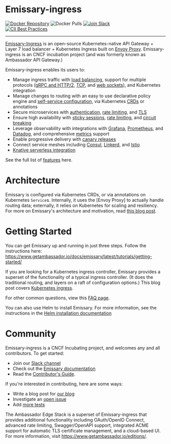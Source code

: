 Emissary-ingress
================

<!-- Links are (mostly) at the end of this document, for legibility. -->

<!-- [![Build Status][build-status]][build-pages] -->
[![Docker Repository][version-endpoint]][docker-repo] 
![Docker Pulls][docker-pulls]
[![Join Slack][slack-join]][slack-url] <br/>
[![CII Best Practices][cii-badge]][cii-status]

----

[Emissary-Ingress](https://www.getambassador.io) is an open-source Kubernetes-native API Gateway +
Layer 7 load balancer + Kubernetes Ingress built on [Envoy Proxy](https://www.envoyproxy.io).
Emissary-ingress is an CNCF incubation project (and was formerly known as Ambassador API Gateway.)

Emissary-ingress enables its users to:
* Manage ingress traffic with [load balancing], support for multiple protocols ([gRPC and HTTP/2], [TCP], and [web sockets]), and Kubernetes integration
* Manage changes to routing with an easy to use declarative policy engine and [self-service configuration], via Kubernetes [CRDs] or annotations
* Secure microservices with [authentication], [rate limiting], and [TLS]
* Ensure high availability with [sticky sessions], [rate limiting], and [circuit breaking]
* Leverage observability with integrations with [Grafana], [Prometheus], and [Datadog], and comprehensive [metrics] support
* Enable progressive delivery with [canary releases]
* Connect service meshes including [Consul], [Linkerd], and [Istio]
* [Knative serverless integration]

See the full list of [features](https://www.getambassador.io/features/) here.

Architecture
============

Emissary is configured via Kubernetes CRDs, or via annotations on Kubernetes `Service`s. Internally,
it uses the [Envoy Proxy] to actually handle routing data; externally, it relies on Kubernetes for
scaling and resiliency. For more on Emissary's architecture and motivation, read [this blog post](https://blog.getambassador.io/building-ambassador-an-open-source-api-gateway-on-kubernetes-and-envoy-ed01ed520844).

Getting Started
===============

You can get Emissary up and running in just three steps. Follow the instructions here: https://www.getambassador.io/docs/emissary/latest/tutorials/getting-started/

If you are looking for a Kubernetes ingress controller, Emissary provides a superset of the functionality of a typical ingress controller. (It does the traditional routing, and layers on a raft of configuration options.) This blog post covers [Kubernetes ingress](https://blog.getambassador.io/kubernetes-ingress-nodeport-load-balancers-and-ingress-controllers-6e29f1c44f2d).

For other common questions, view this [FAQ page](https://www.getambassador.io/docs/emissary/latest/about/faq/).

You can also use Helm to install Emissary. For more information, see the instructions in the [Helm installation documentation](https://www.getambassador.io/docs/emissary/latest/topics/install/helm/)

Community
=========

Emissary-ingress is a CNCF Incubating project, and welcomes any and all contributors. To get started:

* Join our [Slack channel](https://a8r.io/slack)
* Check out the [Emissary documentation](https://www.getambassador.io/docs/emissary/)
* Read the [Contributor's Guide](https://github.com/emissary-ingress/emissary/blob/master/DEVELOPING.md).

If you're interested in contributing, here are some ways:

* Write a blog post for [our blog](https://blog.getambassador.io)
* Investigate an [open issue](https://github.com/emissary-ingress/emissary/issues)
* Add [more tests](https://github.com/emissary-ingress/emissary/tree/master/ambassador/tests)

The Ambassador Edge Stack is a superset of Emissary-ingress that provides additional functionality including OAuth/OpenID Connect, advanced rate limiting, Swagger/OpenAPI support, integrated ACME support for automatic TLS certificate management, and a cloud-based UI. For more information, visit https://www.getambassador.io/editions/.

<!--
  ![example branch parameter](https://github.com/github/docs/actions/workflows/main.yml/badge.svg?branch=feature-1)
  [build-pages]:   https://travis-ci.org/emissary-ingress/emissary
  [build-status]:  https://github.com/emissary-ingress/emissary/actions/workflows/promote-ga.yml/badge.svg?branch=release/v2.0
-->
[cii-badge]:        https://bestpractices.coreinfrastructure.org/projects/1852/badge
[cii-status]:       https://bestpractices.coreinfrastructure.org/projects/1852
[docker-repo]:      https://hub.docker.com/repository/docker/datawire/emissary
[version-endpoint]: https://img.shields.io/endpoint?url=https://raw.githubusercontent.com/kflynn/emissary/flynn/dev/readme/docs/shield.json
[docker-pulls]:     https://img.shields.io/docker/pulls/datawire/emissary
[slack-url]:        https://a8r.io/slack
[slack-join]:       https://img.shields.io/badge/slack-join-orange.svg

<!-- Please keep this list sorted. -->
[authentication]: https://www.getambassador.io/docs/emissary/latest/topics/running/services/auth-service/
[canary releases]: https://www.getambassador.io/docs/emissary/latest/topics/using/canary/
[circuit breaking]: https://www.getambassador.io/docs/emissary/latest/topics/using/circuit-breakers/
[Consul]: https://www.getambassador.io/docs/emissary/latest/howtos/consul/
[CRDs]: https://kubernetes.io/docs/concepts/extend-kubernetes/api-extension/custom-resources/
[Datadog]: https://www.getambassador.io/docs/emissary/latest/topics/running/statistics/#datadog
[Grafana]: https://www.getambassador.io/docs/emissary/latest/topics/running/statistics/#grafana
[gRPC and HTTP/2]: https://www.getambassador.io/docs/emissary/latest/howtos/grpc/
[Istio]: https://www.getambassador.io/docs/emissary/latest/howtos/istio/
[Knative serverless integration]: https://www.getambassador.io/docs/emissary/latest/howtos/knative/
[Linkerd]: https://www.getambassador.io/docs/emissary/latest/howtos/linkerd2/
[load balancing]: https://www.getambassador.io/docs/emissary/latest/topics/running/load-balancer/
[metrics]: https://www.getambassador.io/docs/emissary/latest/topics/running/statistics/
[Prometheus]: https://www.getambassador.io/docs/emissary/latest/topics/running/statistics/#prometheus
[rate limiting]: https://www.getambassador.io/docs/emissary/latest/topics/running/services/rate-limit-service/
[self-service configuration]: https://www.getambassador.io/docs/emissary/latest/topics/using/mappings/
[sticky sessions]: https://www.getambassador.io/docs/emissary/latest/topics/running/load-balancer/#sticky-sessions--session-affinity
[TCP]: https://www.getambassador.io/docs/emissary/latest/topics/using/tcpmappings/
[TLS]: https://www.getambassador.io/docs/emissary/latest/howtos/tls-termination/
[web sockets]: https://www.getambassador.io/docs/emissary/latest/topics/using/tcpmappings/
